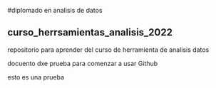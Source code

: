 #diplomado en analisis de datos

## curso_herrsamientas_analisis_2022

repositorio para aprender del curso de herramienta de analisis datos

docuento dxe prueba para comenzar a usar Github

esto es una prueba 